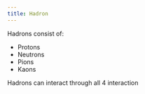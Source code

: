 ```yaml
---
title: Hadron
---
```

Hadrons consist of:
- Protons
- Neutrons
- Pions
- Kaons
<!--ID: 1724603671333-->


Hadrons can interact through all 4 interaction